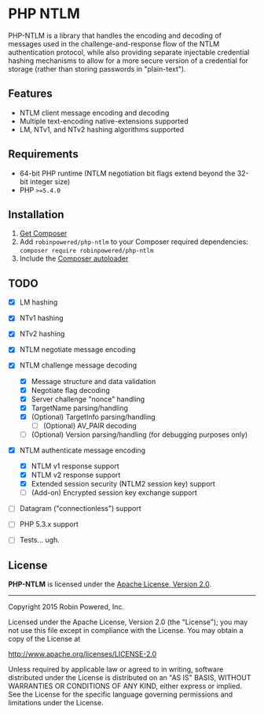 # PHP NTLM

PHP-NTLM is a library that handles the encoding and decoding of messages used in the challenge-and-response flow of the
NTLM authentication protocol, while also providing separate injectable credential hashing mechanisms to allow for a more
secure version of a credential for storage (rather than storing passwords in "plain-text").


## Features

- NTLM client message encoding and decoding
- Multiple text-encoding native-extensions supported
- LM, NTv1, and NTv2 hashing algorithms supported


## Requirements

- 64-bit PHP runtime (NTLM negotiation bit flags extend beyond the 32-bit integer size)
- PHP `>=5.4.0`


## Installation

1. [Get Composer][composer-website]
2. Add `robinpowered/php-ntlm` to your Composer required dependencies: `composer require robinpowered/php-ntlm`
3. Include the [Composer autoloader][composer-documentation-autoloading]


## TODO

- [x] LM hashing
- [x] NTv1 hashing
- [x] NTv2 hashing
- [x] NTLM negotiate message encoding
- [x] NTLM challenge message decoding
    - [x] Message structure and data validation
    - [x] Negotiate flag decoding
    - [x] Server challenge "nonce" handling
    - [x] TargetName parsing/handling
    - [x] \(Optional) TargetInfo parsing/handling
        - [ ] \(Optional) AV_PAIR decoding
    - [ ] \(Optional) Version parsing/handling (for debugging purposes only)
- [x] NTLM authenticate message encoding
    - [x] NTLM v1 response support
    - [x] NTLM v2 response support
    - [x] Extended session security (NTLM2 session key) support
    - [ ] \(Add-on) Encrypted session key exchange support
- [ ] Datagram ("connectionless") support
- [ ] PHP 5.3.x support
- [ ] Tests... ugh.


## License

**PHP-NTLM** is licensed under the [Apache License, Version 2.0][license-file].

--------------------------------------------------------------------------------

Copyright 2015 Robin Powered, Inc.

Licensed under the Apache License, Version 2.0 (the "License");
you may not use this file except in compliance with the License.
You may obtain a copy of the License at

http://www.apache.org/licenses/LICENSE-2.0

Unless required by applicable law or agreed to in writing, software
distributed under the License is distributed on an "AS IS" BASIS,
WITHOUT WARRANTIES OR CONDITIONS OF ANY KIND, either express or implied.
See the License for the specific language governing permissions and
limitations under the License.




[composer-website]: https://getcomposer.org/
[composer-documentation-autoloading]: https://getcomposer.org/doc/01-basic-usage.md#autoloading
[license-file]: LICENSE
